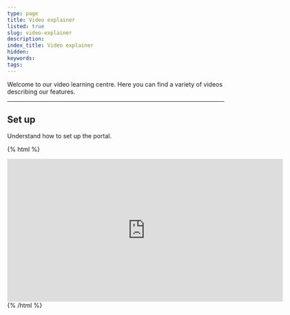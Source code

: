 ```yaml
---
type: page
title: Video explainer
listed: true
slug: video-explainer
description: 
index_title: Video explainer
hidden: 
keywords: 
tags: 
---
```


Welcome to our video learning centre. Here you can find a variety of videos describing our features.

---

## Set up

Understand how to set up the portal.

{% html %}
<iframe src="https://player.vimeo.com/video/647669490?h=71eb268e66" width="640" height="332" frameborder="0" allow="autoplay; fullscreen; picture-in-picture" allowfullscreen></iframe>
{% /html %}